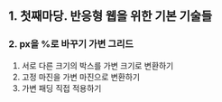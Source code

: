 ## 1. 첫째마당. 반응형 웹을 위한 기본 기술들

### 2. px을 %로 바꾸기 가변 그리드

1. 서로 다른 크기의 박스를 가변 크기로 변환하기
2. 고정 마진을 가변 마진으로 변환하기
3. 가변 패딩 직접 적용하기
